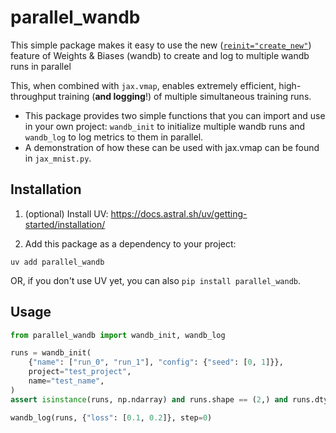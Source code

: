 # parallel_wandb

This simple package makes it easy to use the new ([`reinit="create_new"`](https://docs.wandb.ai/guides/runs/multiple-runs-per-process/#example-concurrent-processes))
feature of Weights & Biases (wandb) to create and log to multiple wandb runs in parallel

This, when combined with `jax.vmap`, enables extremely efficient, high-throughput training (**and logging**!) of multiple simultaneous training runs. 

- This package provides two simple functions that you can import and use in your own project: `wandb_init` to initialize multiple wandb runs and `wandb_log` to log metrics to them in parallel.
- A demonstration of how these can be used with jax.vmap can be found in `jax_mnist.py`.

## Installation

1. (optional) Install UV: https://docs.astral.sh/uv/getting-started/installation/

2. Add this package as a dependency to your project:

```console
uv add parallel_wandb
```

OR, if you don't use UV yet, you can also `pip install parallel_wandb`.

## Usage

```python
from parallel_wandb import wandb_init, wandb_log

runs = wandb_init(
    {"name": ["run_0", "run_1"], "config": {"seed": [0, 1]}},
    project="test_project",
    name="test_name",
)
assert isinstance(runs, np.ndarray) and runs.shape == (2,) and runs.dtype == object

wandb_log(runs, {"loss": [0.1, 0.2]}, step=0)
```
